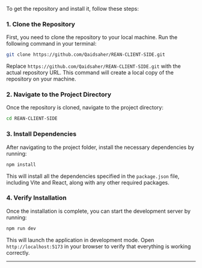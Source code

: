 To get the repository and install it, follow these steps:

### 1. Clone the Repository

First, you need to clone the repository to your local machine. Run the following command in your terminal:

```bash
git clone https://github.com/Qaidsaher/REAN-CLIENT-SIDE.git
```

Replace `https://github.com/Qaidsaher/REAN-CLIENT-SIDE.git` with the actual repository URL. This command will create a local copy of the repository on your machine.

### 2. Navigate to the Project Directory

Once the repository is cloned, navigate to the project directory:

```bash
cd REAN-CLIENT-SIDE
```


### 3. Install Dependencies

After navigating to the project folder, install the necessary dependencies by running:

```bash
npm install
```

This will install all the dependencies specified in the `package.json` file, including Vite and React, along with any other required packages.

### 4. Verify Installation

Once the installation is complete, you can start the development server by running:

```bash
npm run dev
```

This will launch the application in development mode. Open `http://localhost:5173` in your browser to verify that everything is working correctly.

---

